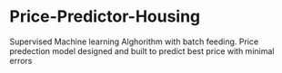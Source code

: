 # Price-Predictor-Housing
Supervised Machine learning Alghorithm with batch feeding. Price predection model designed and built to predict best price with minimal errors
